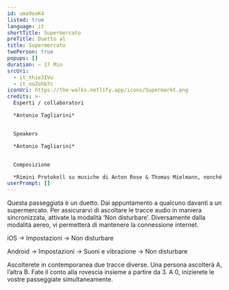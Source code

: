 ```yaml
---
id: uma9ooK4
listed: true
language: it
shortTitle: Supermercato
preTitle: Duetto al
title: Supermercato
twoPerson: true
popups: []
duration: ~ 17 Min
srcUri:
  - it_thie3IVu
  - it_ooZohb7c
iconUri: https://the-walks.netlify.app/icons/Supermarkt.png
credits: >-
  Esperti / collaboratori

  *Antonio Tagliarini*


  Speakers

  *Antonio Tagliarini* 


  Composizione

  *Rimini Protokoll su musiche di Anton Rose & Thomas Mielmann, nonché dal film "Four rebounds to death" di Laurids Koehne & Tibor Koehne, composta da Linus Rogsch, prodotta da Laurids Koehne & Tibor Koehne*
userPrompt: []
---
```

Questa passeggiata è un duetto. Dai appuntamento a qualcuno davanti a un supermercato. Per assicurarvi di ascoltare le tracce audio in maniera sincronizzata, attivate la modalità ‘Non disturbare’. Diversamente dalla modalità aereo, vi permetterà di mantenere la connessione internet.

iOS → Impostazioni → Non disturbare

Android → Impostazioni → Suoni e vibrazione → Non disturbare

Ascolterete in contemporanea due tracce diverse. Una persona ascolterà A, l’altra B. Fate il conto alla rovescia insieme a partire da 3. A 0, inizierete le vostre passeggiate simultaneamente.